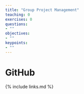 ```yaml
---
title: "Group Project Management"
teaching: 0
exercises: 0
questions:
- ""
objectives:
- ""
keypoints:
- ""
---
```


# GitHub



{% include links.md %}

